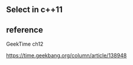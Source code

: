 ## Select in c++11



## reference 

GeekTime ch12

https://time.geekbang.org/column/article/138948


